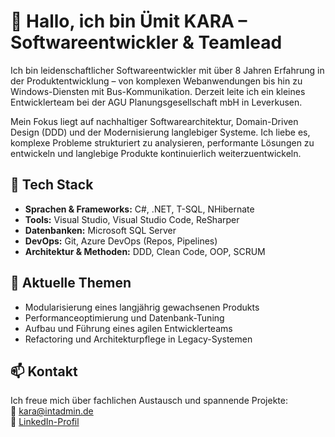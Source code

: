 # 👋 Hallo, ich bin Ümit KARA – Softwareentwickler & Teamlead

Ich bin leidenschaftlicher Softwareentwickler mit über 8 Jahren Erfahrung in der Produktentwicklung – von komplexen Webanwendungen bis hin zu Windows-Diensten mit Bus-Kommunikation. Derzeit leite ich ein kleines Entwicklerteam bei der AGU Planungsgesellschaft mbH in Leverkusen.

Mein Fokus liegt auf nachhaltiger Softwarearchitektur, Domain-Driven Design (DDD) und der Modernisierung langlebiger Systeme. Ich liebe es, komplexe Probleme strukturiert zu analysieren, performante Lösungen zu entwickeln und langlebige Produkte kontinuierlich weiterzuentwickeln.

## 🔧 Tech Stack

- **Sprachen & Frameworks:** C#, .NET, T-SQL, NHibernate  
- **Tools:** Visual Studio, Visual Studio Code, ReSharper  
- **Datenbanken:** Microsoft SQL Server  
- **DevOps:** Git, Azure DevOps (Repos, Pipelines)  
- **Architektur & Methoden:** DDD, Clean Code, OOP, SCRUM  

## 📌 Aktuelle Themen

- Modularisierung eines langjährig gewachsenen Produkts  
- Performanceoptimierung und Datenbank-Tuning  
- Aufbau und Führung eines agilen Entwicklerteams  
- Refactoring und Architekturpflege in Legacy-Systemen

## 📫 Kontakt

Ich freue mich über fachlichen Austausch und spannende Projekte:  
📧 kara@intadmin.de  
🔗 [LinkedIn-Profil](www.linkedin.com/in/ümit-kara-594022368)
